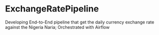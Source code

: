 # ExchangeRatePipeline
Developing End-to-End pipeline that get the daily currency exchange rate against the Nigeria Naria; Orchestrated with Airflow
